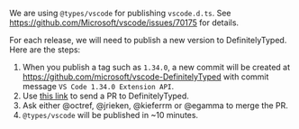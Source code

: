We are using `@types/vscode` for publishing `vscode.d.ts`. See https://github.com/Microsoft/vscode/issues/70175 for details.

For each release, we will need to publish a new version to DefinitelyTyped. Here are the steps:

1. When you publish a tag such as `1.34.0`, a new commit will be created at https://github.com/microsoft/vscode-DefinitelyTyped with commit message `VS Code 1.34.0 Extension API`.
2. Use [this link](https://github.com/DefinitelyTyped/DefinitelyTyped/compare/master...octref:master?quick_pull=1&body=Updating%20VS%20Code%20Extension%20API.%20See%20https%3A%2F%2Fgithub.com%2Fmicrosoft%2Fvscode%2Fissues%2F70175%20for%20details.) to send a PR to DefinitelyTyped.
3. Ask either @octref, @jrieken, @kieferrm or @egamma to merge the PR.
4. `@types/vscode` will be published in ~10 minutes.